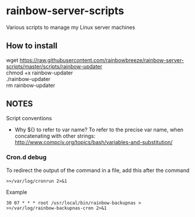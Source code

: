 # rainbow-server-scripts
Various scripts to manage my Linux server machines

## How to install
wget https://raw.githubusercontent.com/rainbowbreeze/rainbow-server-scripts/master/scripts/rainbow-updater  
chmod +x rainbow-updater  
./rainbow-updater  
rm rainbow-updater  


## NOTES

Script conventions
- Why ${} to refer to var name? To refer to the precise var name, when concatenating with other strings: http://www.compciv.org/topics/bash/variables-and-substitution/


### Cron.d debug

To redirect the output of the command in a file, add this after the command
```
>>/var/log/cronrun 2>&1
```
Example
```
30 07 * * * root /usr/local/bin/rainbow-backupnas > >>/var/log/rainbow-backupnas-cron 2>&1
```
